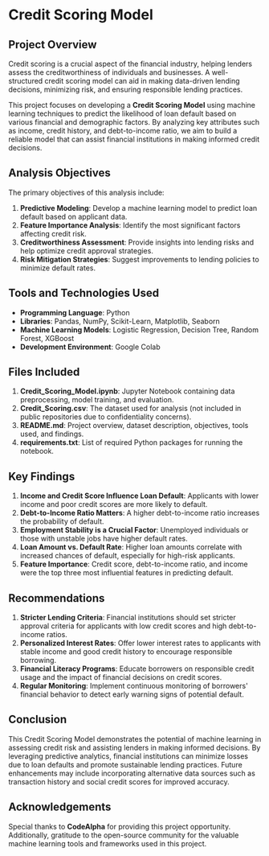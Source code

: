 # Credit Scoring Model

## Project Overview
Credit scoring is a crucial aspect of the financial industry, helping lenders assess the creditworthiness of individuals and businesses. A well-structured credit scoring model can aid in making data-driven lending decisions, minimizing risk, and ensuring responsible lending practices.

This project focuses on developing a **Credit Scoring Model** using machine learning techniques to predict the likelihood of loan default based on various financial and demographic factors. By analyzing key attributes such as income, credit history, and debt-to-income ratio, we aim to build a reliable model that can assist financial institutions in making informed credit decisions.

## Analysis Objectives
The primary objectives of this analysis include:

1. **Predictive Modeling**: Develop a machine learning model to predict loan default based on applicant data.
2. **Feature Importance Analysis**: Identify the most significant factors affecting credit risk.
3. **Creditworthiness Assessment**: Provide insights into lending risks and help optimize credit approval strategies.
4. **Risk Mitigation Strategies**: Suggest improvements to lending policies to minimize default rates.

## Tools and Technologies Used

- **Programming Language**: Python
- **Libraries**: Pandas, NumPy, Scikit-Learn, Matplotlib, Seaborn
- **Machine Learning Models**: Logistic Regression, Decision Tree, Random Forest, XGBoost
- **Development Environment**: Google Colab

## Files Included

1. **Credit_Scoring_Model.ipynb**: Jupyter Notebook containing data preprocessing, model training, and evaluation.
2. **Credit_Scoring.csv**: The dataset used for analysis (not included in public repositories due to confidentiality concerns).
3. **README.md**: Project overview, dataset description, objectives, tools used, and findings.
4. **requirements.txt**: List of required Python packages for running the notebook.

## Key Findings

1. **Income and Credit Score Influence Loan Default**: Applicants with lower income and poor credit scores are more likely to default.
2. **Debt-to-Income Ratio Matters**: A higher debt-to-income ratio increases the probability of default.
3. **Employment Stability is a Crucial Factor**: Unemployed individuals or those with unstable jobs have higher default rates.
4. **Loan Amount vs. Default Rate**: Higher loan amounts correlate with increased chances of default, especially for high-risk applicants.
5. **Feature Importance**: Credit score, debt-to-income ratio, and income were the top three most influential features in predicting default.

## Recommendations

1. **Stricter Lending Criteria**: Financial institutions should set stricter approval criteria for applicants with low credit scores and high debt-to-income ratios.
2. **Personalized Interest Rates**: Offer lower interest rates to applicants with stable income and good credit history to encourage responsible borrowing.
3. **Financial Literacy Programs**: Educate borrowers on responsible credit usage and the impact of financial decisions on credit scores.
4. **Regular Monitoring**: Implement continuous monitoring of borrowers' financial behavior to detect early warning signs of potential default.

## Conclusion
This Credit Scoring Model demonstrates the potential of machine learning in assessing credit risk and assisting lenders in making informed decisions. By leveraging predictive analytics, financial institutions can minimize losses due to loan defaults and promote sustainable lending practices. Future enhancements may include incorporating alternative data sources such as transaction history and social credit scores for improved accuracy.

## Acknowledgements
Special thanks to **CodeAlpha** for providing this project opportunity. Additionally, gratitude to the open-source community for the valuable machine learning tools and frameworks used in this project.



